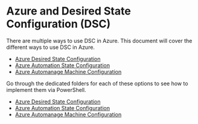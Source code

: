 # Azure and Desired State Configuration (DSC)

There are multiple ways to use DSC in Azure. This document will cover the different ways to use DSC in Azure.

* [Azure Desired State Configuration](https://learn.microsoft.com/en-us/azure/virtual-machines/extensions/dsc-overview)
* [Azure Automation State Configuration](https://learn.microsoft.com/en-us/azure/automation/automation-dsc-onboarding)
* [Azure Automanage Machine Configuration](https://learn.microsoft.com/en-us/azure/governance/machine-configuration/)

Go through the dedicated folders for each of these options to see how to implement them via PowerShell.
* [Azure Desired State Configuration](./Azure%20Desired%20State%20Configuration/)
* [Azure Automation State Configuration](./Azure%20Automation%20State%20Configuration/)
* [Azure Automanage Machine Configuration](./Azure%20Automanage%20Machine%20Configuration/)
